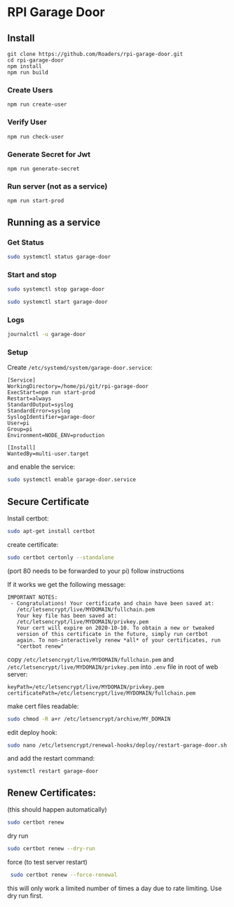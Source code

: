 # RPI Garage Door

## Install

```
git clone https://github.com/Roaders/rpi-garage-door.git
cd rpi-garage-door
npm install
npm run build
```

### Create Users

```
npm run create-user
```

### Verify User

```
npm run check-user
```

### Generate Secret for Jwt

```
npm run generate-secret
```

### Run server (not as a service)

```
npm run start-prod
```

## Running as a service

### Get Status

```bash
sudo systemctl status garage-door
```

### Start and stop

```bash
sudo systemctl stop garage-door
```
```bash
sudo systemctl start garage-door
```

### Logs

```bash
journalctl -u garage-door
```

### Setup

Create `/etc/systemd/system/garage-door.service`:

```
[Service]
WorkingDirectory=/home/pi/git/rpi-garage-door
ExecStart=npm run start-prod
Restart=always
StandardOutput=syslog
StandardError=syslog
SyslogIdentifier=garage-door
User=pi
Group=pi
Environment=NODE_ENV=production

[Install]
WantedBy=multi-user.target
```

and enable the service:

```bash
sudo systemctl enable garage-door.service
```

## Secure Certificate

Install certbot:

```bash
sudo apt-get install certbot
```

create certificate:

```bash
sudo certbot certonly --standalone
```
(port 80 needs to be forwarded to your pi)
follow instructions

If it works we get the following message:

```
IMPORTANT NOTES:
 - Congratulations! Your certificate and chain have been saved at:
   /etc/letsencrypt/live/MYDOMAIN/fullchain.pem
   Your key file has been saved at:
   /etc/letsencrypt/live/MYDOMAIN/privkey.pem
   Your cert will expire on 2020-10-10. To obtain a new or tweaked
   version of this certificate in the future, simply run certbot
   again. To non-interactively renew *all* of your certificates, run
   "certbot renew"
```

copy `/etc/letsencrypt/live/MYDOMAIN/fullchain.pem` and `/etc/letsencrypt/live/MYDOMAIN/privkey.pem` into `.env` file in root of web server:

```
keyPath=/etc/letsencrypt/live/MYDOMAIN/privkey.pem
certificatePath=/etc/letsencrypt/live/MYDOMAIN/fullchain.pem
```

make cert files readable:

```bash
sudo chmod -R a+r /etc/letsencrypt/archive/MY_DOMAIN
```

edit deploy hook:

```bash
sudo nano /etc/letsencrypt/renewal-hooks/deploy/restart-garage-door.sh
```
and add the restart command:
```
systemctl restart garage-door
```

## Renew Certificates:

(this should happen automatically)

```bash
sudo certbot renew
```

dry run

```bash
sudo certbot renew --dry-run
```

force (to test server restart)

```bash
 sudo certbot renew --force-renewal
```
this will only work a limited number of times a day due to rate limiting. Use dry run first.
